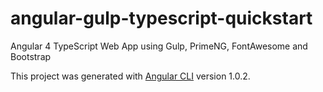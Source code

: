 # angular-gulp-typescript-quickstart
Angular 4 TypeScript Web App using Gulp, PrimeNG, FontAwesome and Bootstrap

This project was generated with [Angular CLI](https://github.com/angular/angular-cli) version 1.0.2.
